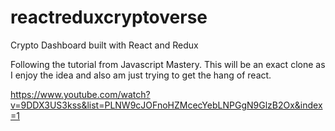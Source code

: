 # reactreduxcryptoverse
Crypto Dashboard built with React and Redux

Following the tutorial from Javascript Mastery. This will be an exact clone as I enjoy the idea and also am just trying to get the hang of react.

https://www.youtube.com/watch?v=9DDX3US3kss&list=PLNW9cJOFnoHZMcecYebLNPGgN9GlzB2Ox&index=1
